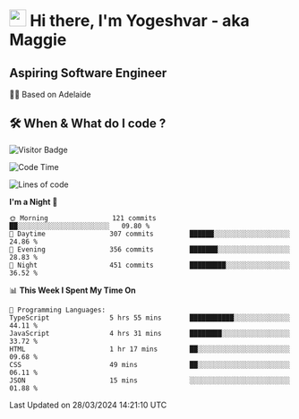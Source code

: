 <h1><img src="https://emojis.slackmojis.com/emojis/images/1531849430/4246/blob-sunglasses.gif?1531849430" width="30"/> Hi there, I'm Yogeshvar - aka Maggie</h1>

## Aspiring Software Engineer
🏂🏻  Based on Adelaide 

## 🛠 When & What do I code ?  

![Visitor Badge](https://visitor-badge.feriirawann.repl.co?username=yogeshvar&repo=yogeshvar&label=Visitors&style=plastic&color=%23457BFF&contentType=svg)

<!--START_SECTION:waka-->
![Code Time](http://img.shields.io/badge/Code%20Time-2%2C787%20hrs%207%20mins-blue)

![Lines of code](https://img.shields.io/badge/From%20Hello%20World%20I%27ve%20Written-4.1%20million%20lines%20of%20code-blue)

**I'm a Night 🦉** 

```text
🌞 Morning                121 commits         ██░░░░░░░░░░░░░░░░░░░░░░░   09.80 % 
🌆 Daytime                307 commits         ██████░░░░░░░░░░░░░░░░░░░   24.86 % 
🌃 Evening                356 commits         ███████░░░░░░░░░░░░░░░░░░   28.83 % 
🌙 Night                  451 commits         █████████░░░░░░░░░░░░░░░░   36.52 % 
```


📊 **This Week I Spent My Time On** 

```text
💬 Programming Languages: 
TypeScript               5 hrs 55 mins       ███████████░░░░░░░░░░░░░░   44.11 % 
JavaScript               4 hrs 31 mins       ████████░░░░░░░░░░░░░░░░░   33.72 % 
HTML                     1 hr 17 mins        ██░░░░░░░░░░░░░░░░░░░░░░░   09.68 % 
CSS                      49 mins             ██░░░░░░░░░░░░░░░░░░░░░░░   06.11 % 
JSON                     15 mins             ░░░░░░░░░░░░░░░░░░░░░░░░░   01.88 % 
```


 Last Updated on 28/03/2024 14:21:10 UTC
<!--END_SECTION:waka-->
